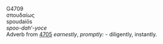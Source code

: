 <body>
  <p>G4709<br>  σπουδαίως  <br> spoudaiōs  <br><i>spoo-dah‘-yoce </i><br>Adverb from <a href="g4705.htm">4705</a>  <i>earnestly</i>, <i>promptly:</i> - diligently, instantly.<br></p>
 </body>